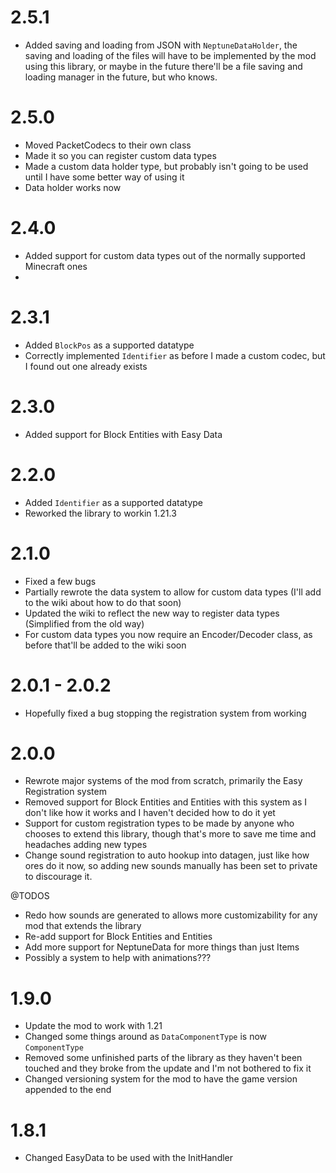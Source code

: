 # 2.5.1
- Added saving and loading from JSON with `NeptuneDataHolder`, the saving and loading of the files will have to be implemented by the mod using this library, or maybe in the future there'll be a file saving and loading manager in the future, but who knows.

# 2.5.0
- Moved PacketCodecs to their own class
- Made it so you can register custom data types
- Made a custom data holder type, but probably isn't going to be used until I have some better way of using it
- Data holder works now

# 2.4.0
- Added support for custom data types out of the normally supported Minecraft ones
- 

# 2.3.1
- Added `BlockPos` as a supported datatype
- Correctly implemented `Identifier` as before I made a custom codec, but I found out one already exists

# 2.3.0
- Added support for Block Entities with Easy Data

# 2.2.0
- Added `Identifier` as a supported datatype
- Reworked the library to workin 1.21.3

# 2.1.0
- Fixed a few bugs
- Partially rewrote the data system to allow for custom data types (I'll add to the wiki about how to do that soon)
- Updated the wiki to reflect the new way to register data types (Simplified from the old way)
- For custom data types you now require an Encoder/Decoder class, as before that'll be added to the wiki soon

# 2.0.1 - 2.0.2
- Hopefully fixed a bug stopping the registration system from working

# 2.0.0
- Rewrote major systems of the mod from scratch, primarily the Easy Registration system
- Removed support for Block Entities and Entities with this system as I don't like how it works and I haven't decided how to do it yet
- Support for custom registration types to be made by anyone who chooses to extend this library, though that's more to save me time and headaches adding new types
- Change sound registration to auto hookup into datagen, just like how ores do it now, so adding new sounds manually has been set to private to discourage it.

@TODOS
- Redo how sounds are generated to allows more customizability for any mod that extends the library
- Re-add support for Block Entities and Entities
- Add more support for NeptuneData for more things than just Items
- Possibly a system to help with animations???

# 1.9.0
- Update the mod to work with 1.21
- Changed some things around as `DataComponentType` is now `ComponentType`
- Removed some unfinished parts of the library as they haven't been touched and they broke from the update and I'm not bothered to fix it
- Changed versioning system for the mod to have the game version appended to the end

# 1.8.1
 - Changed EasyData to be used with the InitHandler